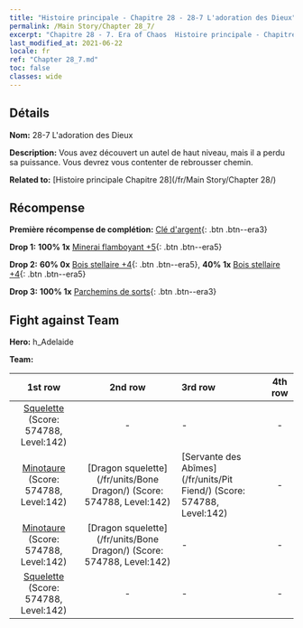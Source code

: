 ```yaml
---
title: "Histoire principale - Chapitre 28 - 28-7 L'adoration des Dieux"
permalink: /Main Story/Chapter 28_7/
excerpt: "Chapitre 28 - 7. Era of Chaos  Histoire principale - Chapitre 28_7. 28-7 L'adoration des Dieux"
last_modified_at: 2021-06-22
locale: fr
ref: "Chapter 28_7.md"
toc: false
classes: wide
---
```


## Détails

 **Nom:** 28-7 L'adoration des Dieux

 **Description:** Vous avez découvert un autel de haut niveau, mais il a perdu sa puissance. Vous devrez vous contenter de rebrousser chemin.

 **Related to:** [Histoire principale Chapitre 28](/fr/Main Story/Chapter 28/)

## Récompense

 **Première récompense de complétion:** [Clé d'argent](/ItemsFR/con_693/){: .btn .btn--era3}

 **Drop 1:** **100% 1x** [Minerai flamboyant +5](/ItemsFR/mat_96/){: .btn .btn--era5}

 **Drop 2:** **60% 0x** [Bois stellaire +4](/ItemsFR/mat_90/){: .btn .btn--era5}, **40% 1x** [Bois stellaire +4](/ItemsFR/mat_90/){: .btn .btn--era5}

 **Drop 3:** **100% 1x** [Parchemins de sorts](/ItemsFR/con_694/){: .btn .btn--era3}


## Fight against Team
 **Hero:** h_Adelaide

 **Team:**


  | 1st row | 2nd row | 3rd row | 4th row |
  |:----:|:----:|:----|:----:|
  | [Squelette](/fr/units/Skeleton/) (Score: 574788, Level:142)  | - | - | - |
  | [Minotaure](/fr/units/Minotaur/) (Score: 574788, Level:142)  | [Dragon squelette](/fr/units/Bone Dragon/) (Score: 574788, Level:142)  | [Servante des Abîmes](/fr/units/Pit Fiend/) (Score: 574788, Level:142)  | - |
  | [Minotaure](/fr/units/Minotaur/) (Score: 574788, Level:142)  | [Dragon squelette](/fr/units/Bone Dragon/) (Score: 574788, Level:142)  | - | - |
  | [Squelette](/fr/units/Skeleton/) (Score: 574788, Level:142)  | - | - | - |


